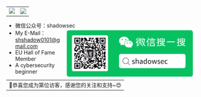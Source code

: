 <table>
    <tr>
        <td >
            <center><img src="https://github-readme-stats.vercel.app/api?username=OxShadow&locale=cn&theme=github_dark" ></center>
        </td>
        <td >
            <center><img src="https://github-profile-summary-cards.vercel.app/api/cards/profile-details?username=OxShadow&theme=github_dark" align="right" /></center>
        </td>
    </tr>
</table>

- 微信公众号：shadowsec <img align='right' src="./assert/wx.png" width="350">
- My E-Mail：shshadow0101@gmail.com
- EU Hall of Fame Member
- A cybersecurity beginner
  
<table>
  <tr>
    <td>🥰恭喜您成为第<img src="https://profile-counter.glitch.me/OxShadow/count.svg" alt="" />位访客，感谢您的关注和支持~😍</td>
  </tr>
</table>
